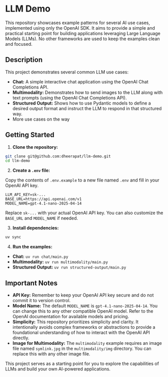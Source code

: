 # LLM Demo

This repository showcases example patterns for several AI use cases, implemented using only the OpenAI SDK. It aims to provide a simple and practical starting point for building applications leveraging Large Language Models (LLMs).  No other frameworks are used to keep the examples clean and focused.

## Description

This project demonstrates several common LLM use cases:

* **Chat:** A simple interactive chat application using the OpenAI Chat Completions API.
* **Multimodality:** Demonstrates how to send images to the LLM along with text prompts (using the OpenAI Chat Completions API).
* **Structured Output:** Shows how to use Pydantic models to define a desired output format and instruct the LLM to respond in that structured way.
* More use cases on the way

## Getting Started

1. **Clone the repository:**

```bash
git clone git@github.com:dheerapat/llm-demo.git
cd llm-demo
```

2. **Create a `.env` file:**

Copy the contents of `.env.example` to a new file named `.env` and fill in your OpenAI API key.

```
LLM_API_KEY=sk-...
BASE_URL=https://api.openai.com/v1
MODEL_NAME=gpt-4.1-nano-2025-04-14 
```

Replace `sk-...` with your actual OpenAI API key. You can also customize the `BASE_URL` and `MODEL_NAME` if needed.

3. **Install dependencies:**

```bash
uv sync
```

4.  **Run the examples:**

* **Chat:** `uv run chat/main.py`
* **Multimodality:** `uv run multimodality/main.py`
* **Structured Output:** `uv run structured-output/main.py`

## Important Notes

* **API Key:**  Remember to keep your OpenAI API key secure and do not commit it to version control.
* **Model Name:**  The default `MODEL_NAME` is `gpt-4.1-nano-2025-04-14`.  You can change this to any other compatible OpenAI model.  Refer to the OpenAI documentation for available models and pricing.
* **Simplicity:** This repository prioritizes simplicity and clarity.  It intentionally avoids complex frameworks or abstractions to provide a foundational understanding of how to interact with the OpenAI API directly.
* **Image for Multimodality:** The `multimodality` example requires an image file named `symlink.jpg` in the `multimodality/img` directory.  You can replace this with any other image file.

This project serves as a starting point for you to explore the capabilities of LLMs and build your own AI-powered applications.